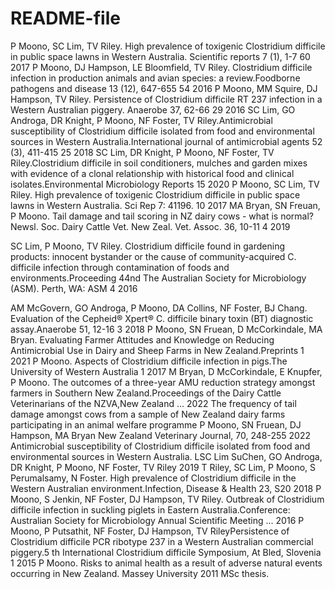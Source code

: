 # README-file
P Moono, SC Lim, TV Riley. High prevalence of toxigenic Clostridium difficile in public space lawns in Western Australia. Scientific reports 7 (1), 1-7	60	2017
P Moono, DJ Hampson, LE Bloomfield, TV Riley. Clostridium difficile infection in production animals and avian species: a review.Foodborne pathogens and disease 13 (12), 647-655	54	2016
P Moono, MM Squire, DJ Hampson, TV Riley. Persistence of Clostridium difficile RT 237 infection in a Western Australian piggery. Anaerobe 37, 62-66	29	2016
SC Lim, GO Androga, DR Knight, P Moono, NF Foster, TV Riley.Antimicrobial susceptibility of Clostridium difficile isolated from food and environmental sources in Western Australia.International journal of antimicrobial agents 52 (3), 411-415	25	2018
SC Lim, DR Knight, P Moono, NF Foster, TV Riley.Clostridium difficile in soil conditioners, mulches and garden mixes with evidence of a clonal relationship with historical food and clinical isolates.Environmental Microbiology Reports	15	2020
P Moono, SC Lim, TV Riley. High prevalence of toxigenic Clostridium difficile in public space lawns in Western Australia. Sci Rep 7: 41196. 10	2017
MA Bryan, SN Freuan, P Moono. Tail damage and tail scoring in NZ dairy cows - what is normal? Newsl. Soc. Dairy Cattle Vet. New Zeal. Vet. Assoc. 36, 10-11	4	2019

SC Lim, P Moono, TV Riley. Clostridium difficile found in gardening products: innocent bystander or the cause of community-acquired C. difficile infection through contamination of foods and environments.Proceeding 44nd The Australian Society for Microbiology (ASM). Perth, WA: ASM	4	2016

AM McGovern, GO Androga, P Moono, DA Collins, NF Foster, BJ Chang. Evaluation of the Cepheid® Xpert® C. difficile binary toxin (BT) diagnostic assay.Anaerobe 51, 12-16	3	2018
P Moono, SN Fruean, D McCorkindale, MA Bryan. Evaluating Farmer Attitudes and Knowledge on Reducing Antimicrobial Use in Dairy and Sheep Farms in New Zealand.Preprints	1	2021
P Moono. Aspects of Clostridium difficile infection in pigs.The University of Western Australia	1	2017
M Bryan, D McCorkindale, E Knupfer, P Moono. The outcomes of a three-year AMU reduction strategy amongst farmers in Southern New Zealand.Proceedings of the Dairy Cattle Veterinarians of the NZVA,New Zealand …		2022
The frequency of tail damage amongst cows from a sample of New Zealand dairy farms participating in an animal welfare programme
P Moono, SN Fruean, DJ Hampson, MA Bryan
New Zealand Veterinary Journal, 70, 248-255		2022
Antimicrobial susceptibility of Clostridium difficile isolated from food and environmental sources in Western Australia.
LSC Lim SuChen, GO Androga, DR Knight, P Moono, NF Foster, TV Riley
2019
T Riley, SC Lim, P Moono, S Perumalsamy, N Foster. High prevalence of Clostridium difficile in the Western Australian environment.Infection, Disease & Health 23, S20		2018
P Moono, S Jenkin, NF Foster, DJ Hampson, TV Riley. Outbreak of Clostridium difficile infection in suckling piglets in Eastern Australia.Conference: Australian Society for Microbiology Annual Scientific Meeting …		2016
P Moono, P Putsathit, NF Foster, DJ Hampson, TV RileyPersistence of Clostridium difficile PCR ribotype 237 in a Western Australian commercial piggery.5 th International Clostridium difficile Symposium, At Bled, Slovenia 1		2015
P Moono. Risks to animal health as a result of adverse natural events occurring in New Zealand. Massey University		2011 MSc thesis.



